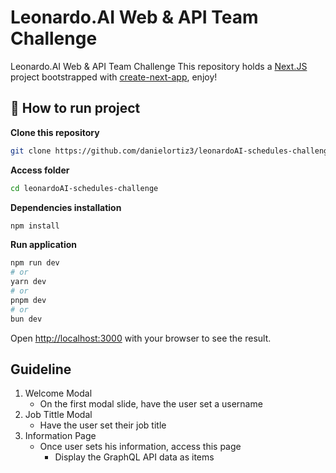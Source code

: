 # Leonardo.AI Web & API Team Challenge
Leonardo.AI Web &amp; API Team Challenge
This repository holds a [Next.JS](https://nextjs.org/) project bootstrapped with [create-next-app](https://github.com/vercel/next.js/tree/canary/packages/create-next-app), enjoy!

## 🧭 How to run project

**Clone this repository**

```bash
git clone https://github.com/danielortiz3/leonardoAI-schedules-challenge.git
```

**Access folder**

```bash
cd leonardoAI-schedules-challenge
```

**Dependencies installation**

```bash
npm install
```

**Run application**

```bash
npm run dev
# or
yarn dev
# or
pnpm dev
# or
bun dev
```

Open [http://localhost:3000](http://localhost:3000) with your browser to see the result.

## Guideline 

1. Welcome Modal
   * On the first modal slide, have the user set a username  
2. Job Tittle Modal
   * Have the user set their job title
3. Information Page
   * Once user sets his information, access this page
	   * Display the GraphQL API data as items 

